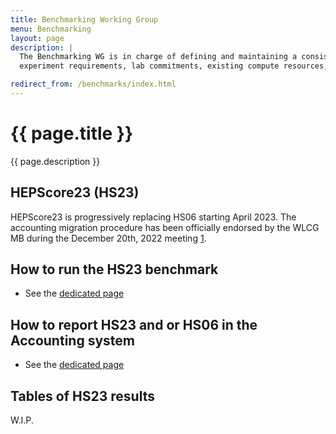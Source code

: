 ```yaml
---
title: Benchmarking Working Group
menu: Benchmarking
layout: page
description: |
  The Benchmarking WG is in charge of defining and maintaining a consistent and reproducible CPU benchmark to describe
  experiment requirements, lab commitments, existing compute resources, as well as procurements of new hardware.

redirect_from: /benchmarks/index.html
---
```


# {{ page.title }}

{{ page.description }}

## HEPScore23 (HS23)

HEPScore23 is progressively replacing HS06 starting April 2023. 
The accounting migration procedure has been officially endorsed by the WLCG MB during the December 20th, 2022 meeting [1](https://wlcg-docs.web.cern.ch/boards/MB/Minutes/2022/MB-Minutes-20221220-2.pdf).  

## How to run the HS23 benchmark

* See the [dedicated page](/benchmarking/how_to_run_H23.html) 

## How to report HS23 and or HS06 in the Accounting system

* See the [dedicated page](/benchmarking/accounting_migration.html) 

## Tables of HS23 results
   W.I.P.




